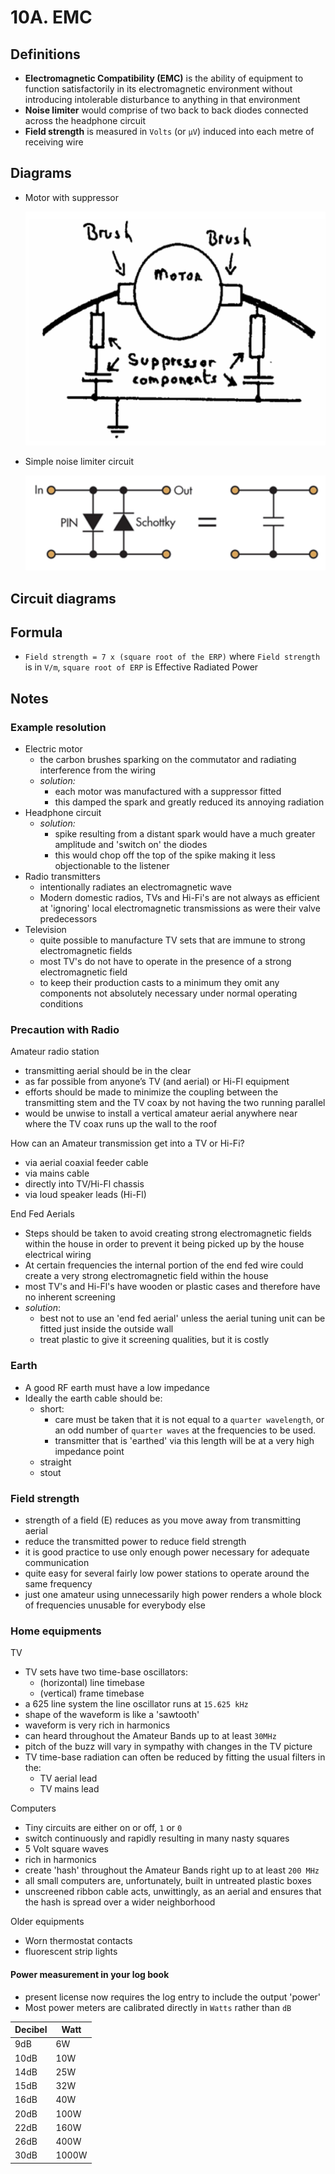 # 10A. EMC

## Definitions

- **Electromagnetic Compatibility (EMC)** is the ability of equipment to function satisfactorily in its electromagnetic environment without introducing intolerable disturbance to anything in that environment
- **Noise limiter** would comprise of two back to back diodes connected across the headphone circuit
- **Field strength** is measured in `Volts` (or `µV`) induced into each metre of receiving wire

## Diagrams

- Motor with suppressor

  ![](img/motor.png)
- Simple noise limiter circuit

  ![](img/noise-limiter.png)

## Circuit diagrams

## Formula

- `Field strength = 7 x (square root of the ERP)` where `Field strength` is in `V/m`, `square root of ERP` is Effective Radiated Power

## Notes

### Example resolution

- Electric motor
  - the carbon brushes sparking on the commutator and radiating interference from the wiring
  - *solution:*
    - each motor was manufactured with a suppressor fitted
    - this damped the spark and greatly reduced its annoying radiation
- Headphone circuit
  - *solution:*
    - spike resulting from a distant spark would have a much greater amplitude and 'switch on' the diodes
    - this would chop off the top of the spike making it less objectionable to the listener
- Radio transmitters
  - intentionally radiates an electromagnetic wave
  - Modern domestic radios, TVs and Hi-Fi's are not always as efficient at 'ignoring' local electromagnetic transmissions as were their valve predecessors
- Television
  - quite possible to manufacture TV sets that are immune to strong electromagnetic fields
  - most TV's do not have to operate in the presence of a strong electromagnetic field
  - to keep their production casts to a minimum they omit any components not absolutely necessary under normal operating conditions

### Precaution with Radio

Amateur radio station

  - transmitting aerial should be in the clear
  - as far possible from anyone’s TV (and aerial) or Hi-Fl equipment
  - efforts should be made to minimize the coupling between the transmitting stem and the TV coax by not having the two running parallel
  - would be unwise to install a vertical amateur aerial anywhere near where the TV coax runs up the wall to the roof

How can an Amateur transmission get into a TV or Hi-Fi?

- via aerial coaxial feeder cable
- via mains cable
- directly into TV/Hi-Fl chassis
- via loud speaker leads (Hi-Fl)

End Fed Aerials

- Steps should be taken to avoid creating strong electromagnetic fields within the house in order to prevent it being picked up by the house electrical wiring
- At certain frequencies the internal portion of the end fed wire could create a very strong electromagnetic field within the house
- most TV's and Hi-Fl's have wooden or plastic cases and therefore have no inherent screening
- *solution*:
  - best not to use an 'end fed aerial' unless the aerial tuning unit can be fitted just inside the outside wall
  - treat plastic to give it screening qualities, but it is costly

### Earth

- A good RF earth must have a low impedance
- Ideally the earth cable should be:
  - short:
    - care must be taken that it is not equal to a `quarter wavelength`, or an odd number of `quarter waves` at the frequencies to be used.
    - transmitter that is 'earthed' via this length will be at a very high impedance point
  - straight
  - stout

### Field strength

- strength of a field (E) reduces as you move away from transmitting aerial
- reduce the transmitted power to reduce field strength
- it is good practice to use only enough power necessary for adequate communication
- quite easy for several fairly low power stations to operate around the same frequency
- just one amateur using unnecessarily high power renders a whole block of frequencies unusable for everybody else

### Home equipments

TV

- TV sets have two time-base oscillators:
  - (horizontal) line timebase
  - (vertical) frame timebase
- a 625 line system the line oscillator runs at `15.625 kHz`
- shape of the waveform is like a 'sawtooth'
- waveform is very rich in harmonics
- can heard throughout the Amateur Bands up to at least `30MHz`
- pitch of the buzz will vary in sympathy with changes in the TV picture
- TV time-base radiation can often be reduced by fitting the usual filters in the:
  - TV aerial lead
  - TV mains lead

Computers

- Tiny circuits are either on or off, `1` or `0`
-  switch continuously and rapidly resulting in many nasty squares
- 5 Volt square waves
- rich in harmonics
- create 'hash' throughout the Amateur Bands right up to at least `200 MHz`
- all small computers are, unfortunately, built in untreated plastic boxes
- unscreened ribbon cable acts, unwittingly, as an aerial and ensures that the hash is spread over a wider neighborhood

Older equipments

- Worn thermostat contacts
- fluorescent strip lights

#### Power measurement in your log book

- present license now requires the log entry to include the output 'power'
- Most power meters are calibrated directly in `Watts` rather than `dB`

| Decibel | Watt
| --- | --- 
| 9dB | 6W 
| 10dB | 10W
| 14dB | 25W
| 15dB | 32W
| 16dB | 40W
| 20dB | 100W
| 22dB | 160W
| 26dB | 400W
| 30dB | 1000W
